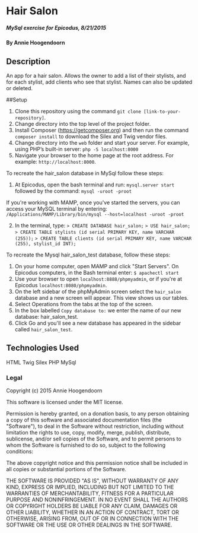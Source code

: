 # Hair Salon

#####  MySql exercise for Epicodus, 8/21/2015

#### By Annie Hoogendoorn

## Description

An app for a hair salon. Allows the owner to add a list of their stylists, and for each stylist, add clients who see that stylist. Names can also be updated or deleted.

##Setup

1. Clone this repository using the command `git clone [link-to-your-repository]`.
2. Change directory into the top level of the project folder.
3. Install Composer (https://getcomposer.org) and then run the command `composer install` to download the Silex and Twig vendor files.
4. Change directory into the `web` folder and start your server. For example, using PHP’s built-in server: `php -S localhost:8000`
4. Navigate your browser to the home page at the root address. For example: `http://localhost:8000`.

To recreate the hair_salon database in MySql follow these steps:
1. At Epicodus, open the bash terminal and run:
`mysql.server start`
followed by the command:
`mysql -uroot -proot`

If you're working with MAMP, once you've started the servers,
you can access your MySQL terminal by entering:
`/Applications/MAMP/Library/bin/mysql --host=localhost -uroot -proot`

2. In the terminal, type:
`> CREATE DATABASE hair_salon;`
`> USE hair_salon;`
`> CREATE TABLE stylists (id serial PRIMARY KEY, name VARCHAR (255));`
`> CREATE TABLE clients (id serial PRIMARY KEY, name VARCHAR (255), stylist_id INT);`

To recreate the Mysql hair_salon_test database, follow these steps:
1. On your home computer, open MAMP and click "Start Servers". On Epicodus computers, in the Bash terminal enter: `$ apachectl start`
2. Use your browser to open `localhost:8888/phpmyadmin`, or if you're at Epicodus `localhost:8080/phpmyadmin`.
3. On the left sidebar of the phpMyAdmin screen select the `hair_salon` database and a new screen will appear. This view shows us our tables.
4. Select Operations from the tabs at the top of the screen.
5. In the box labelled `Copy database to:` we enter the name of our new database: hair_salon_test.
6. Click Go and you'll see a new database has appeared in the sidebar called `hair_salon_test`.


## Technologies Used

HTML
Twig
Silex
PHP
MySql

### Legal

Copyright (c) 2015 Annie Hoogendoorn

This software is licensed under the MIT license.

Permission is hereby granted, on a donation basis, to any person obtaining a copy of this software and associated documentation files (the "Software"), to deal in the Software without restriction, including without limitation the rights to use, copy, modify, merge, publish, distribute, sublicense, and/or sell copies of the Software, and to permit persons to whom the Software is furnished to do so, subject to the following conditions:

The above copyright notice and this permission notice shall be included in all copies or substantial portions of the Software.

THE SOFTWARE IS PROVIDED "AS IS", WITHOUT WARRANTY OF ANY KIND, EXPRESS OR IMPLIED, INCLUDING BUT NOT LIMITED TO THE WARRANTIES OF MERCHANTABILITY, FITNESS FOR A PARTICULAR PURPOSE AND NONINFRINGEMENT. IN NO EVENT SHALL THE AUTHORS OR COPYRIGHT HOLDERS BE LIABLE FOR ANY CLAIM, DAMAGES OR OTHER LIABILITY, WHETHER IN AN ACTION OF CONTRACT, TORT OR OTHERWISE, ARISING FROM, OUT OF OR IN CONNECTION WITH THE SOFTWARE OR THE USE OR OTHER DEALINGS IN THE SOFTWARE.
